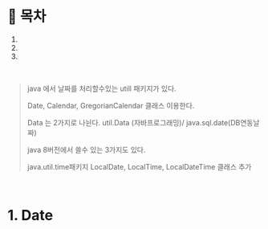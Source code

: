 # 🔖 목차

1.
2.
3.

<br/>

> java 에서 날짜를 처리할수있는 utill 패키지가 있다.
> 
> Date, Calendar, GregorianCalendar 클래스 이용한다.
> 
> Data 는 2가지로 나뉜다. util.Data (자바프로그래밍)/ java.sql.date(DB연동날짜)
> 
> java 8버전에서 쓸수 있는 3가지도 있다.
> 
> java.util.time패키지 LocalDate, LocalTime, LocalDateTime 클래스 추가

<br/>


# 1.  Date

